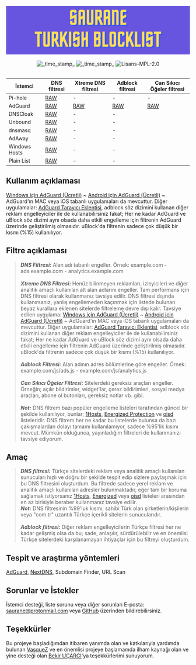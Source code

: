 ![Cover](https://github.com/saurane/Turkish-Blocklist/blob/master/Assets/srn-banner.png)

<div align="center">
    <!-- Last Updated -->
    <img src="https://img.shields.io/badge/Updated-Feb 20, 2022-green.svg?longCache=true&style=for-the-badge"
      alt="_time_stamp_" />
    <!-- Status -->
    <img src="https://img.shields.io/badge/Status-Stable-blue.svg?longCache=true&style=for-the-badge"
      alt="_time_stamp_" />
    <!-- License -->
    <img src="https://img.shields.io/badge/License-MPL 2.0-orange.svg?longCache=true&style=for-the-badge"
      alt="Lisans-MPL-2.0" />
</div>
<br/>

| İstemci | DNS filtresi | Xtreme DNS filtresi | Adblock filtresi | Can Sıkıcı Öğeler filtresi |
| ------------ | ------------ | ------------ | ------------ | ------------ |
| Pi-hole | [RAW](https://raw.githubusercontent.com/saurane/Turkish-Blocklist/master/Blocklist/domains.txt "RAW") | - | - | - |
| AdGuard | [RAW](https://raw.githubusercontent.com/saurane/Turkish-Blocklist/master/Blocklist/adblock.txt "RAW") | [RAW](https://raw.githubusercontent.com/saurane/Turkish-Blocklist/master/Blocklist/xtreme-dns-filter.txt "RAW") | [RAW](https://raw.githubusercontent.com/saurane/Turkish-Blocklist/master/Blocklist/adblock-filter.txt "RAW") | [RAW](https://raw.githubusercontent.com/saurane/Turkish-Blocklist/master/Blocklist/annoyances-filter.txt "RAW") | 
| DNSCloak | [RAW](https://raw.githubusercontent.com/saurane/Turkish-Blocklist/master/Blocklist/wildcards.txt "RAW") | - | - |
| Unbound | [RAW](https://raw.githubusercontent.com/saurane/Turkish-Blocklist/master/Blocklist/unbound.conf "RAW") | - | - |
| dnsmasq | [RAW](https://raw.githubusercontent.com/saurane/Turkish-Blocklist/master/Blocklist/dnsmasq.conf "RAW") | - | - |
| AdAway | [RAW](https://raw.githubusercontent.com/saurane/Turkish-Blocklist/master/Blocklist/hosts.txt "RAW") | - | - |
| Windows Hosts | [RAW](https://raw.githubusercontent.com/saurane/Turkish-Blocklist/master/Blocklist/hosts.win "RAW") | - | - |
| Plain List | [RAW](https://raw.githubusercontent.com/saurane/Turkish-Blocklist/master/Blocklist/plain.txt "RAW") | - | - |

## Kullanım açıklaması
[Windows için AdGuard (Ücretli)](https://adguard.com/tr/adguard-windows/overview.html) ~ [Android için AdGuard  (Ücretli)](https://adguard.com/tr/adguard-android/overview.html) ~ AdGuard'ın MAC veya iOS tabanlı uygulamaları da mevcuttur. Diğer uygulamalar: [AdGuard Tarayıcı Eklentisi](https://adguard.com/tr/adguard-browser-extension/overview.html), adblock söz dizimini kullanan diğer reklam engelleyiciler ile de kullanabilirsiniz fakat; Her ne kadar AdGuard ve uBlock söz dizimi aynı olsada daha etkili engelleme için filtrenin AdGuard üzerinde geliştirilmiş olmasıdır. uBlock'da filtrenin sadece çok düşük bir kısmı (%15) kullanılıyor.<br/>
## Filtre açıklaması
> ***DNS Filtresi:*** Alan adı tabanlı engeller. Örnek: example.com - ads.example.com - analytics.example.com<br/>
> <br/>
> ***Xtreme DNS Filtresi:*** Henüz bilinmeyen reklamları, izleyicileri ve diğer analitik amaçlı kullanılan alt alan adlarını engeller. Tam performans için DNS filtresi olarak kullanmanız tavsiye edilir. DNS filtresi dışında kullanırsanız, yanlış engellemeden kaçınmak için listede bulunan beyaz kurallara eklenen sitelerde filtreleme devre dışı kalır. Tavsiye edilen uygulama: [Windows için AdGuard (Ücretli)](https://adguard.com/tr/adguard-windows/overview.html) ~ [Android için AdGuard  (Ücretli)](https://adguard.com/tr/adguard-android/overview.html) ~ AdGuard'ın MAC veya iOS tabanlı uygulamaları da mevcuttur. Diğer uygulamalar: [AdGuard Tarayıcı Eklentisi](https://adguard.com/tr/adguard-browser-extension/overview.html), adblock söz dizimini kullanan diğer reklam engelleyiciler ile de kullanabilirsiniz fakat; Her ne kadar AdGuard ve uBlock söz dizimi aynı olsada daha etkili engelleme için filtrenin AdGuard üzerinde geliştirilmiş olmasıdır. uBlock'da filtrenin sadece çok düşük bir kısmı (%15) kullanılıyor.<br/>
> <br/>
> ***Adblock Filtresi:*** Alan adının adres bölümlerine göre engeller. Örnek: example.com/js/ads.js - example.com/js/analytics.js<br/>
> <br/>
> ***Can Sıkıcı Öğeler Filtresi:*** Sitelerdeki gereksiz araçları engeller. Örneğin; açılır bildirimler, widget'lar, çerez bildirimleri, sosyal medya araçları, abone ol butonları, gereksiz notlar vb. gibi.<br/>
> <br/>
> ***Not:*** DNS filtrem bazı popüler engelleme listeleri tarafından güncel bir şekilde kullanılıyor, bunlar; [1Hosts](https://github.com/badmojr/1Hosts), [Energized Protection](https://github.com/EnergizedProtection/block) ve [oisd](https://oisd.nl/downloads) listeleridir. DNS filtrem her ne kadar bu listelerde bulunsa da bazı çakışmalardan dolayı tamamı kullanılamıyor, sadece %95'lik kısmı mevcut. Mümkün olduğunca, yayınladığım filtreleri de kullanmanızı tavsiye ediyorum.

## Amaç
> ***DNS filtresi:*** Türkçe sitelerdeki reklam veya analitik amaçlı kullanılan sunucuları hızlı ve doğru bir şekilde tespit edip sizlere paylaşmak için bu DNS filtresini oluşturdum. Bu filtrede sadece yerel reklam ve analitik amaçlı kullanılan adresler bulunmaktadır, eğer tam bir koruma sağlamak istiyorsanız [1Hosts](https://github.com/badmojr/1Hosts), [Energized](https://github.com/EnergizedProtection/block) veya [oisd](https://oisd.nl/downloads) listeleri arasından en az birisiyle beraber kullanmanız tavsiye edilir.<br/>
> ***Not:*** DNS filtresinin %99'luk kısmı, sahibi Türk olan şirketlerin/kişilerin veya "com.tr" uzantılı Türkçe içerikli sitelerin sunucularıdır.<br/>
> <br/>
> ***Adblock filtresi:*** Diğer reklam engelleyicilerin Türkçe filtresi her ne kadar gelişmiş olsa da bu; sade, anlaşılır, sürdürülebilir ve en önemlisi Türkçe sitelerdeki karşılanamayan ihtiyaçlar için bu filtreyi oluşturdum.

## Tespit ve araştırma yöntemleri
[AdGuard](https://adguard.com/), [NextDNS](https://nextdns.io/), Subdomain Finder, URL Scan

## Sorunlar ve İstekler
İstemci desteği, liste sorunu veya diğer sorunları E-posta: saurane@protonmail.com veya [GitHub](https://github.com/saurane/Turkish-Blocklist/issues) üzerinden bildirebilirsiniz.

## Teşekkürler
Bu projeye başladığımdan itibaren yanımda olan ve katkılarıyla yardımda bulunan [VasqueZ](https://github.com/gork7777) ve en önemlisi projeye başlamamda ilham kaynağı olan ve yine desteği olan [Bekir UÇARCI](https://github.com/bkrucarci)'ya teşekkürlerimi sunuyorum.
